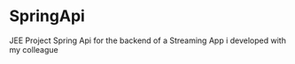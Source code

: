 # SpringApi
JEE Project Spring Api  for the backend of a Streaming App i developed with my colleague
